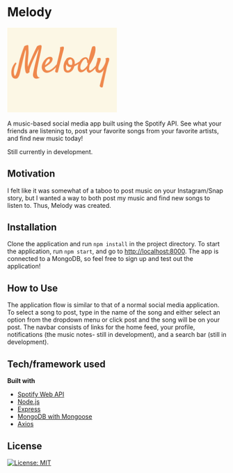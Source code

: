 # Melody

<img src="./public/images/logo.png" width="50%">

A music-based social media app built using the Spotify API. See what your friends are listening to, post your favorite songs from your favorite artists, and find new music today!

Still currently in development.

## Motivation

I felt like it was somewhat of a taboo to post music on your Instagram/Snap story, but I wanted a way to both post my music and find new songs to listen to. Thus, Melody was created. 


## Installation

Clone the application and run ``` npm install ``` in the project directory. To start the application, run ``` npm start ```, and go to [http://localhost:8000](http://localhost:8000/). The app is connected to a MongoDB, so feel free to sign up and test out the application!

## How to Use

The application flow is similar to that of a normal social media application. To select a song to post, type in the name of the song and either select an option from the dropdown menu or click post and the song will be on your post.
The navbar consists of links for the home feed, your profile, notifications (the music notes- still in development), and a search bar (still in development).

## Tech/framework used

<b>Built with</b>
- [Spotify Web API](https://developer.spotify.com/documentation/web-api/)
- [Node.js](https://github.com/nodejs/node)
- [Express](https://github.com/expressjs/express)
- [MongoDB with Mongoose](https://www.npmjs.com/package/mongoose)
- [Axios](https://www.npmjs.com/package/axios)


## License 
[![License: MIT](https://img.shields.io/badge/License-MIT-yellow.svg)](https://opensource.org/licenses/MIT)


